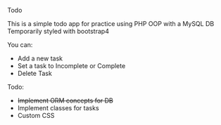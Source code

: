 Todo

This is a simple todo app for practice using PHP OOP with a MySQL DB
Temporarily styled with bootstrap4

You can:
- Add a new task
- Set a task to Incomplete or Complete
- Delete Task

Todo:
- ~~Implement ORM concepts for DB~~
- Implement classes for tasks
- Custom CSS